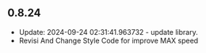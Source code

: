 ## 0.8.24

- Update: 2024-09-24 02:31:41.963732 - update library.
- Revisi And Change Style Code for improve MAX speed 
